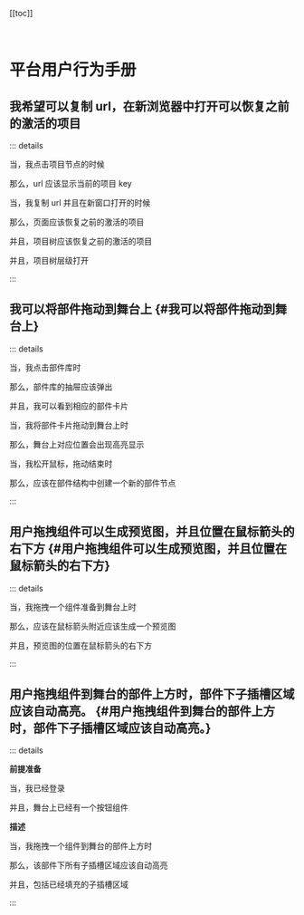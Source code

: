 [[toc]]

<br />

# 平台用户行为手册

## 我希望可以复制 url，在新浏览器中打开可以恢复之前的激活的项目

::: details

当，我点击项目节点的时候

那么，url 应该显示当前的项目 key

当，我复制 url 并且在新窗口打开的时候

那么，页面应该恢复之前的激活的项目

并且，项目树应该恢复之前的激活的项目

并且，项目树层级打开

:::

## 我可以将部件拖动到舞台上 {#我可以将部件拖动到舞台上}

::: details

当，我点击部件库时

那么，部件库的抽屉应该弹出

并且，我可以看到相应的部件卡片

当，我将部件卡片拖动到舞台上时

那么，舞台上对应位置会出现高亮显示

当，我松开鼠标，拖动结束时

那么，应该在部件结构中创建一个新的部件节点

:::

## 用户拖拽组件可以生成预览图，并且位置在鼠标箭头的右下方 {#用户拖拽组件可以生成预览图，并且位置在鼠标箭头的右下方}

::: details

当，我拖拽一个组件准备到舞台上时

那么，应该在鼠标箭头附近应该生成一个预览图

并且，预览图的位置在鼠标箭头的右下方

:::

## 用户拖拽组件到舞台的部件上方时，部件下子插槽区域应该自动高亮。 {#用户拖拽组件到舞台的部件上方时，部件下子插槽区域应该自动高亮。}

::: details

**前提准备**

当，我已经登录

并且，舞台上已经有一个按钮组件

**描述**

当，我拖拽一个组件到舞台的部件上方时

那么，该部件下所有子插槽区域应该自动高亮

并且，包括已经填充的子插槽区域

:::
